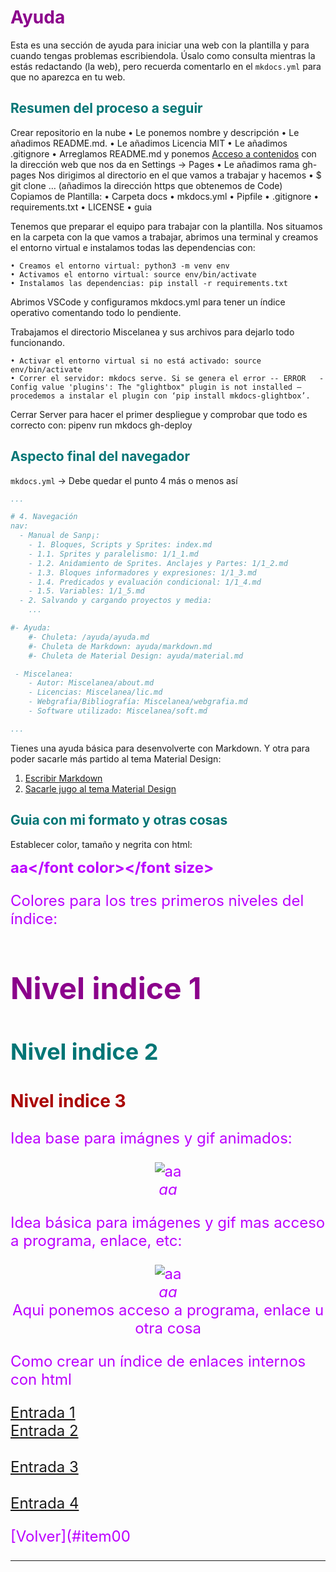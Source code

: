 # <FONT COLOR=#8B008B>Ayuda</font>

Esta es una sección de ayuda para iniciar una web con la plantilla y para cuando tengas problemas escribiendola. Úsalo como consulta mientras la estás redactando (la web), pero recuerda comentarlo en el `mkdocs.yml` para que no aparezca en tu web.

## <FONT COLOR=#007575>**Resumen del proceso a seguir**</font>
Crear repositorio en la nube
    • Le ponemos nombre y descripción
    • Le añadimos README.md.
    • Le añadimos Licencia MIT
    • Le añadimos .gitignore
    • Arreglamos README.md y ponemos [Acceso a contenidos]() con la dirección web que nos da en Settings → Pages
    • Le añadimos rama gh-pages
Nos dirigimos al directorio en el que vamos a trabajar y hacemos 
    • $ git clone … (añadimos la dirección https que obtenemos de Code)
Copiamos de Plantilla:
    • Carpeta docs
    • mkdocs.yml
    • Pipfile
    • .gitignore
    • requirements.txt
    • LICENSE
    • guia

Tenemos que preparar el equipo para trabajar con la plantilla. Nos situamos en la carpeta con la que vamos a trabajar, abrimos una terminal y creamos el entorno virtual e instalamos todas las dependencias con:

    • Creamos el entorno virtual: python3 -m venv env
    • Activamos el entorno virtual: source env/bin/activate
    • Instalamos las dependencias: pip install -r requirements.txt

Abrimos VSCode y configuramos mkdocs.yml para tener un índice operativo comentando todo lo pendiente.

Trabajamos el directorio Miscelanea y sus archivos para dejarlo todo funcionando.

    • Activar el entorno virtual si no está activado: source env/bin/activate
    • Correr el servidor: mkdocs serve. Si se genera el error -- ERROR   -  Config value 'plugins': The "glightbox" plugin is not installed – procedemos a instalar el plugin con ‘pip install mkdocs-glightbox’.

Cerrar Server para hacer el primer despliegue y comprobar que todo es correcto con: pipenv run mkdocs gh-deploy

## <FONT COLOR=#007575>**Aspecto final del navegador**</font>

`mkdocs.yml` -> Debe quedar el punto 4 más o menos así

```yml
...

# 4. Navegación
nav:
  - Manual de Sanp¡:
    - 1. Bloques, Scripts y Sprites: index.md
    - 1.1. Sprites y paralelismo: 1/1_1.md
    - 1.2. Anidamiento de Sprites. Anclajes y Partes: 1/1_2.md
    - 1.3. Bloques informadores y expresiones: 1/1_3.md
    - 1.4. Predicados y evaluación condicional: 1/1_4.md
    - 1.5. Variables: 1/1_5.md
  - 2. Salvando y cargando proyectos y media:
    ...

#- Ayuda:
    #- Chuleta: /ayuda/ayuda.md
    #- Chuleta de Markdown: ayuda/markdown.md
    #- Chuleta de Material Design: ayuda/material.md

 - Miscelanea:
    - Autor: Miscelanea/about.md 
    - Licencias: Miscelanea/lic.md
    - Webgrafia/Bibliografía: Miscelanea/webgrafia.md
    - Software utilizado: Miscelanea/soft.md

...
```

Tienes una ayuda básica para desenvolverte con Markdown. Y otra para poder sacarle más partido al tema Material Design:

1. [Escribir Markdown](markdown.md)
2. [Sacarle jugo al tema Material Design](material.md)

## <FONT COLOR=#007575>**Guia con mi formato y otras cosas**</font>
Establecer color, tamaño y negrita con html:

<FONT COLOR=#BB00FF><font size="5"><b>aa</font color></font size></b>

Colores para los tres primeros niveles del índice:

# <FONT COLOR=#8B008B>Nivel indice 1</font>

## <FONT COLOR=#007575>**Nivel indice 2**</font>

### <FONT COLOR=#AA0000>Nivel indice 3</font>

Idea base para imágnes y gif animados:

<center>

![aa](../img/actividades/A0x/A0x_nn.png)  
*aa*

</center>

Idea básica para imágenes y gif mas acceso a programa, enlace, etc:

<center>

![aa](../img/actividades/A0x/A0x_nn.png)  
*aa*  
Aqui ponemos acceso a programa, enlace u otra cosa

</center>

Como crear un índice de enlaces internos con html

<a name="item00"></a>

[Entrada 1](#item01)
<br> [Entrada 2](#item02)</br><br>
[Entrada 3](#item03)</br><br>
[Entrada 4](#item04)</br>

[Volver](#item00
<a name="item01"></a>

<hr width=100%  size=10 noshade="noshade">

